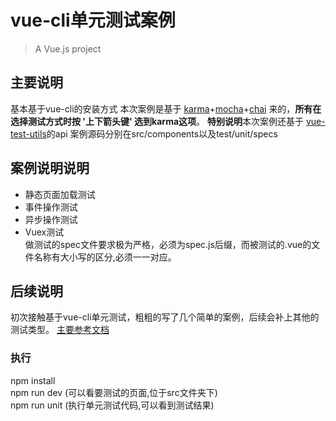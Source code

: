 # vue-cli单元测试案例

> A Vue.js project
## 主要说明

基本基于vue-cli的安装方式 本次案例是基于 [karma](http://karma-runner.github.io/2.0/index.html)+[mocha](https://mochajs.org/)+[chai](http://www.chaijs.com/api/assert/) 来的，**所有在选择测试方式时按 '上下箭头键' 选到karma这项**。
**特别说明**本次案例还基于 [vue-test-utils](https://vue-test-utils.vuejs.org/zh/)的api
案例源码分别在src/components以及test/unit/specs

## 案例说明说明
- 静态页面加载测试
- 事件操作测试
- 异步操作测试
- Vuex测试</br>
做测试的spec文件要求极为严格，必须为spec.js后缀，而被测试的.vue的文件名称有大小写的区分,必须一一对应。

## 后续说明
初次接触基于vue-cli单元测试，粗粗的写了几个简单的案例，后续会补上其他的测试类型。
[主要参考文档](https://segmentfault.com/a/1190000012654035)

### 执行
npm install  
npm run dev (可以看要测试的页面,位于src文件夹下)  
npm run unit (执行单元测试代码,可以看到测试结果)  